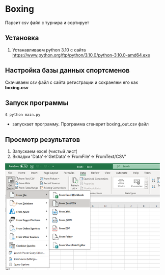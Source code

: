 # Boxing
Парсит csv файл с турнира и сортирует

## Установка

1. Устанавливаем python 3.10 с сайта https://www.python.org/ftp/python/3.10.0/python-3.10.0-amd64.exe

## Настройка базы данных спортсменов
Скачиваем csv файл с сайта регистрации и сохраняем его как **boxing.csv**

## Запуск программы
```bash
$ python main.py
```
- запускает программу. Программа сгенерит boxing_out.csv файл

## Просмотр результатов
1. Запускаем excel (чистый лист)
2. Вкладки 'Data'->'GetData'->'FromFile'->'FromText/CSV'

![Alt text](res/screen.png?raw=true "Пример")
